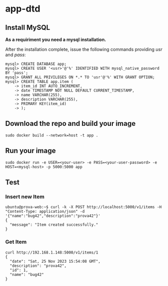# app-dtd

## Install MySQL
**As a requiriment you need a mysql installation.**

After the installation complete, issue the following commands providing _usr_ and *pass*:
```
mysql> CREATE DATABASE app;
mysql> CREATE USER '<usr>'@'%' IDENTIFIED WITH mysql_native_password BY 'pass';
mysql> GRANT ALL PRIVILEGES ON *.* TO 'usr'@'%' WITH GRANT OPTION;
mysql> CREATE TABLE app.item (
    -> item_id INT AUTO_INCREMENT,
    -> date TIMESTAMP NOT NULL DEFAULT CURRENT_TIMESTAMP,
    -> name VARCHAR(255),
    -> description VARCHAR(255),
    -> PRIMARY KEY(item_id)
    -> );
```

## Download the repo and build your image
```
sudo docker build --network=host -t app .
```
## Run your image
```
sudo docker run -e USER=<your-user> -e PASS=<your-user-password> -e HOST=<mysql-host> -p 5000:5000 app
```

## Test
### Insert new Item
```
ubuntu@prova-web:~$ curl -k -X POST http://localhost:5000/v1/items -H "Content-Type: application/json" -d '{"name":"bug42","description":"prova42"}'
{
  "message": "Item created successfully."
}
```
### Get Item
```
curl http://192.168.1.148:5000/v1/items/1
{
  "date": "Sat, 25 Nov 2023 15:54:08 GMT",
  "description": "prova42",
  "id": 1,
  "name": "bug42"
}
```


